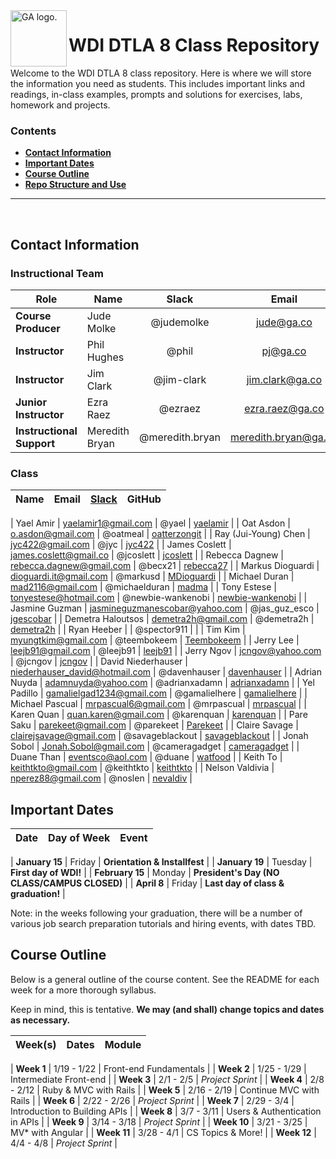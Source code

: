 <img align="left" alt="GA logo." title="General Assemb.ly" src="https://github.com/generalassembly/ga-ruby-on-rails-for-devs/raw/master/images/ga.png" height="90px">

# WDI DTLA 8 Class Repository

Welcome to the WDI DTLA 8 class repository. Here is where
we will store the information you need as students. This includes important
links and readings, in-class examples, prompts and solutions for exercises,
labs, homework and projects.

<!--In order to submit your homework to this repo and share it with your
instructional team and classmates, please follow the
**[Homework Submission Process](homework_submission_process.md)**
*[note: this document has not been uploaded yet]*. -->

### Contents

- [**Contact Information**](#contact-information)
- [**Important Dates**](#important-dates)
- [**Course Outline**](#course-outline)
- [**Repo Structure and Use**](#repo-structure-and-use)

---

<br>

## Contact Information

### Instructional Team

| Role                      | Name               | Slack               | Email                    | GitHub |
|---------------------------|--------------------|:-------------------:|:------------------------:|:------:|
| **Course Producer**       | Jude Molke         | @judemolke          | jude@ga.co               | [judemolke](judemolke) |
| **Instructor**            | Phil Hughes        | @phil               | pj@ga.co                 | [h4w5](h4w5) |
| **Instructor**            | Jim Clark          | @jim-clark          | jim.clark@ga.co          | [jim-clark](jim-clark) |
| **Junior Instructor**     | Ezra Raez          | @ezraez             | ezra.raez@ga.co          | [earnagram](earnagram)|
| **Instructional Support** | Meredith Bryan     | @meredith.bryan     | meredith.bryan@ga.co     | [mer8](mer8) |

<!--
### TAs
To be announced soon!

| Time                    | Name            | Slack         | Email                 | GitHub |
|-------------------------|-----------------|:-------------:|:---------------------:|:------:|
| Mon. night,<br>weekdays | Ladan Nasserian | @ladanazita   | ladan.nasserian@ga.co | [ladanazita][ladanazita] |
| Tue. & Thu.<br>nights   | Peter Krouse    | @7sun         | peter.krouse@ga.co    | [7sun][7sun] |
| Wed. night              | Larry Tran      | @lawrencetran | larry.tran@ga.co      | [lawrencetran1][lawrencetran1] |
| Wed. night              | Alex Dinari     | @alexdinar    | alex.dinari@ga.co     | [alexdinari][alexdinari] |
-->
<!-- Instructors github accounts -->
<!-- [judemolke]:      https://github.com/judemolke      "Jude's GitHub link"
[grant-roy]:      https://github.com/grant-roy      "Grant's GitHub link"
[keyanbagheri]:   https://github.com/keyanbagheri   "Keyan's GitHub link"
[emmacunningham]: https://github.com/emmacunningham "Emma's GitHub link"
[mer8]:           https://github.com/mer8           "Meredith's GitHub Link" -->
<!-- TAs github accounts -->
<!-- [ladanazita]:    https://github.com/ladanazita    "Ladan's GitHub Link"
[7sun]:          https://github.com/7sun          "Patrick's GitHub Link"
[lawrencetran1]: https://github.com/lawrencetran1 "Larry's GitHub Link"
[alexdinari]:    https://github.com/alexdinari    "Alex's GitHub Link" -->


### Class

| Name                 | Email                          | [Slack](https://ga-students.slack.com) | GitHub             |
|----------------------|:------------------------------:|:-----------------:|:---------------------------------------:|

| Yael Amir            | yaelamir1@gmail.com            | @yael             | [yaelamir](https://github.com/yaelamir) |
| Oat Asdon            | o.asdon@gmail.com              | @oatmeal          | [oatterzongit](https://github.com/oatterzongit) |
| Ray (Jui-Young) Chen | jyc422@gmail.com               | @jyc              | [jyc422](https://github.com/JYC422) |
| James Coslett        | james.coslett@gmail.co         | @jcoslett         | [jcoslett](https://github.com/jcoslett) |
| Rebecca Dagnew       | rebecca.dagnew@gmail.com       | @becx21           | [rebecca27](https://github.com/rebecca27) |
| Markus Dioguardi     | dioguardi.it@gmail.com         | @markusd          | [MDioguardi](https://github.com/MDioguardi) |
| Michael Duran        | mad2116@gmail.com              | @michaelduran     | [madma](https://github.com/madma) |
| Tony Estese          | tonyestese@hotmail.com         | @newbie-wankenobi | [newbie-wankenobi](https://github.com/newbie-wankenobi) |
| Jasmine Guzman       | jasmineguzmanescobar@yahoo.com | @jas_guz_esco     | [jgescobar](https://github.com/jgescobar) |
| Demetra Haloutsos    | demetra2h@gmail.com            | @demetra2h        | [demetra2h](https://github.com/demetra2h) |
| Ryan Heeber          |                                | @spector911       | []() |
| Tim Kim              | myungtkim@gmail.com            | @teembokeem       | [Teembokeem](https://github.com/Teembokeem) |
| Jerry Lee            | leejb91@gmail.com              | @leejb91          | [leejb91](https://github.com/leejb91) |
| Jerry Ngov           | jcngov@yahoo.com               | @jcngov           | [jcngov](https://github.com/jcngov) |
| David Niederhauser   | niederhauser_david@hotmail.com | @davenhauser      | [davenhauser](https://github.com/davenhauser) |
| Adrian Nuyda         | adamnuyda@yahoo.com            | @adrianxadamn     | [adrianxadamn](https://github.com/adrianxadamn) |
| Yel Padillo          | gamalielgad1234@gmail.com      | @gamalielhere     | [gamalielhere](https://github.com/gamalielhere) |
| Michael Pascual      | mrpascual6@gmail.com           | @mrpascual        | [mrpascual](https://github.com/mrpascual) |
| Karen Quan           | quan.karen@gmail.com           | @karenquan        | [karenquan](https://github.com/karenquan) |
| Pare Saku            | parekeet@gmail.com             | @parekeet         | [Parekeet](https://github.com/Parekeet) |
| Claire Savage        | clairejsavage@gmail.com        | @savageblackout   | [savageblackout](https://github.com/savageblackout) |
| Jonah Sobol          | Jonah.Sobol@gmail.com          | @cameragadget     | [cameragadget](https://github.com/cameragadget) |
| Duane Than           | eventsco@aol.com               | @duane            | [watfood](https://github.com/watfood) |
| Keith To             | keithtkto@gmail.com            | @keithtkto        | [keithtkto](https://github.com/keithtkto) |
| Nelson Valdivia      | nperez88@gmail.com             | @noslen           | [nevaldiv](https://github.com/nevaldiv) |



## Important Dates

| Date             | Day of Week | Event |
|:----------------:|:-----------:|:------|

| **January 15**   | Friday      | **Orientation & Installfest** |
| **January 19**   | Tuesday     | **First day of WDI!** |
| **February 15**  | Monday      | **President's Day (NO CLASS/CAMPUS CLOSED)** |
| **April 8**      | Friday      | **Last day of class & graduation!** |


Note: in the weeks following your graduation, there will be a number of various
job search preparation tutorials and hiring events, with dates TBD.

## Course Outline

Below is a general outline of the course content. See the README for each week for a more thorough syllabus.

Keep in mind, this is tentative. **We may (and shall) change topics and dates as necessary.**

| Week(s)     | Dates         | Module                       |
|:-----------:|:-------------:|:-----------------------------|

| **Week 1**  | 1/19 - 1/22 | Front-end Fundamentals         |
| **Week 2**  | 1/25 - 1/29 | Intermediate Front-end         |
| **Week 3**  | 2/1 - 2/5   | *Project Sprint*               |
| **Week 4**  | 2/8 - 2/12  | Ruby & MVC with Rails          |
| **Week 5**  | 2/16 - 2/19 | Continue MVC with Rails        |
| **Week 6**  | 2/22 - 2/26 | *Project Sprint*               |
| **Week 7**  | 2/29 - 3/4  | Introduction to Building APIs  |
| **Week 8**  | 3/7 - 3/11  | Users & Authentication in APIs |
| **Week 9**  | 3/14 - 3/18 | *Project Sprint*               |
| **Week 10** | 3/21 - 3/25 | MV* with Angular               |
| **Week 11** | 3/28 - 4/1  | CS Topics & More!              |
| **Week 12** | 4/4 - 4/8   | *Project Sprint*               |

<!--
## Classroom Code of Conduct <a id="coc"></a>

(TODO) link and discuss


## Repo Structure and Use

#### What's in here?

- The **work** directory is where you can put your class work!
- Weekly & Daily directories (**w00/d00**) contain in-class code samples and
  files required for labs and lessons.
  - Instructors will put their own files in the **instructor** folder. You can
    add yours directly to the daily folder.
- The **resources** directory is where you can find all the extra resources you
  can use to learn about programming! This includes:
  - links to outside articles, blog posts, tutorials, and more ways to extend
    your learning or read ahead. You can add your own by submitting a pull-request!
  - The **cheatsheets** directory will be your go-to for cheat sheets and
    procedural instructions (like installs, deployment steps, etc.).
  - The **templates** directory allows you to quickly create a new project
    using the files and directory structures we discuss in class. Throughout the
    class, the libraries and best practices we learn will be added to these
    templates.
  - The **tangents** folder is where you can find suggestions for extra
    practice -- ideas, prompts, specs, and more. If you need to polish your
    skills in a given area, you'll want to start here!
- The **projects** directory contains information and resources for class
  projects.

#### What can I do?

As a student, you have **pull** permissions on this repository. We recommend
creating a "fork" on GitHub that is your own, so that you can also "push" to it.
You should copy ("clone") your fork to your computer, and add a link to the
original version owned by the instructors.

After that, you can get all of the updates in the online repository from the
instructors, work on it on your computer, and back up and share your work on
your own online copy! We will go over this process (or "workflow") in class.

The biggest rule is this: do not work in any folders (or make changes to any
folders) named `instructor`. If at any time you see `instructor` in the path,
don't make changes! Copy from those files in to your current working folder
(either outside of your repo, or in the current week/day folder). That way
the instructors won't erase or overwrite any of your work!

#### What am I viewing here?

You are viewing the README.md file in the current directory. It is written in
[Markdown] [1] -- a plain text formatting syntax which emphasizes readability.
It is recommended that you always have a README.md in the root directory of
your GitHub project. For viewing and editing Markdown files on your
computer, try [Mou] [2].

[1]: http://daringfireball.net/projects/markdown/    "Markdown"
[2]: http://mouapp.com/                              "Mou"
